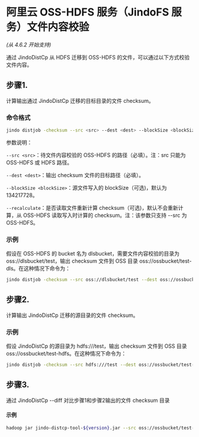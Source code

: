 # 阿里云 OSS-HDFS 服务（JindoFS 服务）文件内容校验
*(从 4.6.2 开始支持)*

通过 JindoDistCp 从 HDFS 迁移到 OSS-HDFS 的文件，可以通过以下方式校验文件内容。

## 步骤1. 
计算输出通过 JindoDistCp 迁移的目标目录的文件 checksum。

### 命令格式
```bash
jindo distjob -checksum --src <src> --dest <dest> --blockSize <blockSize> --recalculate
```
参数说明：

`--src <src>`：待文件内容校验的 OSS-HDFS 的路径（必填）。注：src 只能为 OSS-HDFS 或 HDFS 路径。

`--dest <dest>`：输出 checksum 文件的目标路径（必填）。

`--blockSize <blockSize>`：源文件写入的 blockSize（可选)，默认为 134217728。

`--recalculate`：是否读取文件重新计算 checksum（可选)，默认不会重新计算，从 OSS-HDFS 读取写入时计算的 checksum。注：该参数只支持 --src 为 OSS-HDFS。

### 示例
假设在 OSS-HDFS 的 bucket 名为 dlsbucket，需要文件内容校验的目录为 oss://dlsbucket/test，输出 checksum 文件到 OSS 目录 oss://ossbucket/test-dls。在这种情况下命令为：

```bash
jindo distjob -checksum --src oss://dlsbucket/test --dest oss://ossbucket/test-dls --recalculate
```

## 步骤2.
计算输出 JindoDistCp 迁移的源目录的文件 checksum。

### 示例
假设 JindoDistCp 的源目录为 hdfs:///test，输出 checksum 文件到 OSS 目录 oss://ossbucket/test-hdfs。在这种情况下命令为：

```bash
jindo distjob -checksum --src hdfs:///test --dest oss://ossbucket/test-hdfs
```

## 步骤3.
通过 JindoDistCp --diff 对比步骤1和步骤2输出的文件 checksum 目录

#### 示例
```bash
hadoop jar jindo-distcp-tool-${version}.jar --src oss://ossbucket/test-hdfs --dest oss://ossbucket/test-dls --diff
```